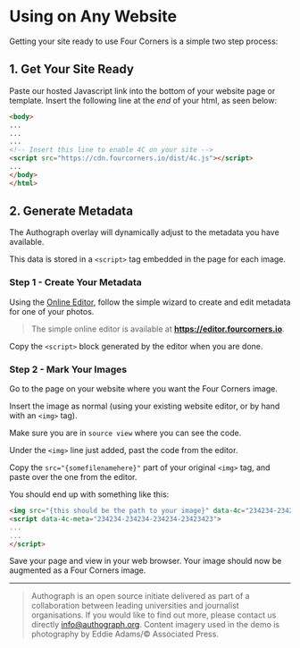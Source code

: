 # Using on Any Website

Getting your site ready to use Four Corners is a simple two step process:

## 1. Get Your Site Ready

Paste our hosted Javascript link into the bottom of your website page or template. Insert the following line at the *end* of your html, as seen below:

```html
<body>
...
...
...
<!-- Insert this line to enable 4C on your site -->
<script src="https://cdn.fourcorners.io/dist/4c.js"></script>
...
</body>
</html>
```

## 2. Generate Metadata

The Authograph overlay will dynamically adjust to the metadata you have available. 

This data is stored in a `<script>` tag embedded in the page for each image.

### Step 1 - Create Your Metadata

Using the [Online Editor](https://editor.fourcorners.io), follow the simple wizard to create and edit metadata for one of your photos.

> The simple online editor is available at **https://editor.fourcorners.io**.

Copy the `<script>` block generated by the editor when you are done.

### Step 2 - Mark Your Images

Go to the page on your website where you want the Four Corners image. 

Insert the image as normal (using your existing website editor, or by hand with an `<img>` tag).

Make sure you are in `source view` where you can see the code.

Under the `<img>` line just added, past the code from the editor.

Copy the `src="{somefilenamehere}"` part of your original `<img>` tag, and paste over the one from the editor.

You should end up with something like this:

```html
<img src="{this should be the path to your image}" data-4c="234234-234234-234234-23423423" />
<script data-4c-meta="234234-234234-234234-23423423">
...
...
</script>
```
Save your page and view in your web browser. Your image should now be augmented as a Four Corners image.

----

> Authograph is an open source initiate delivered as part of a collaboration between leading universities and journalist organisations. If you would like to find out more, please contact us directly <info@authograph.org>.  Content imagery used in the demo is photography by Eddie Adams/© Associated Press.
